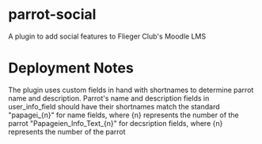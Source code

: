 # parrot-social
A plugin to add social features to Flieger Club's Moodle LMS

# Deployment Notes

The plugin uses custom fields in hand with shortnames to determine parrot name and description. Parrot's name and description fields in user_info_field should have their shortnames match the standard
"papagei_{n}" for name fields, where {n} represents the number of the parrot
"Papageien_Info_Text_{n}" for decsription fields, where {n} represents the number of the parrot